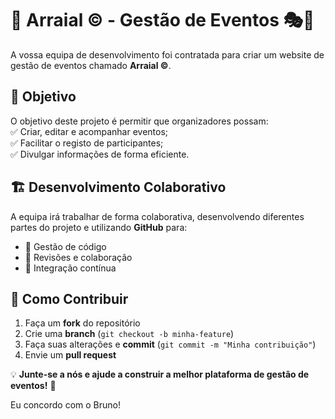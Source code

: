 # 🎉 Arraial © - Gestão de Eventos 🎭📅  

A vossa equipa de desenvolvimento foi contratada para criar um website de gestão de eventos chamado **Arraial ©**.  

## 🎯 Objetivo  
O objetivo deste projeto é permitir que organizadores possam:  
✅ Criar, editar e acompanhar eventos;  
✅ Facilitar o registo de participantes;  
✅ Divulgar informações de forma eficiente.  

## 🏗️ Desenvolvimento Colaborativo  
A equipa irá trabalhar de forma colaborativa, desenvolvendo diferentes partes do projeto e utilizando **GitHub** para:  
- 📌 Gestão de código  
- 🔄 Revisões e colaboração  
- 🚀 Integração contínua  

## 📌 Como Contribuir  
1. Faça um **fork** do repositório  
2. Crie uma **branch** (`git checkout -b minha-feature`)  
3. Faça suas alterações e **commit** (`git commit -m "Minha contribuição"`)  
4. Envie um **pull request**  

💡 **Junte-se a nós e ajude a construir a melhor plataforma de gestão de eventos!** 🚀

Eu concordo com o Bruno! 